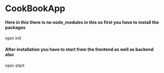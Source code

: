 # CookBookApp

#### Here in this there is no node_modules in this so first you have to install the packages

npm init

#### After installation you have to start from the frontend as well as backend also
npm start


